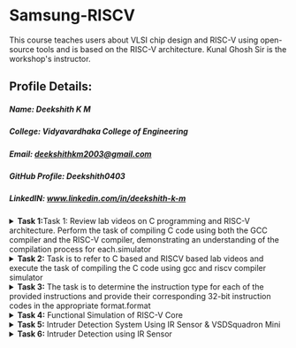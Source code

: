 # Samsung-RISCV
This course teaches users about VLSI chip design and RISC-V using open-source tools and is based on the RISC-V architecture. Kunal Ghosh Sir is the workshop's instructor.
## Profile Details:
##### Name: Deekshith K M
##### College: Vidyavardhaka College of Engineering
##### Email: deekshithkm2003@gmail.com
##### GitHub Profile: Deekshith0403
##### LinkedIN: www.linkedin.com/in/deekshith-k-m 
<details>
<summary><b>Task 1:</b>Task 1: Review lab videos on C programming and RISC-V architecture. Perform the task of compiling C code using both the GCC compiler and the RISC-V compiler, demonstrating an understanding of the compilation process for each.simulator</summary>   
<br>

##### Task 1: Review lab videos on C programming and RISC-V architecture. Perform the task of compiling C code using both the GCC compiler and the RISC-V compiler, demonstrating an understanding of the compilation process for each.

## C and RISC-V Programming Labs
This repository provides a detailed guide to compiling C programs and generating assembly code using both the standard GCC compiler and the RISC-V GCC compiler. It covers all essential steps and explanations for understanding the compilation and debugging workflows.

### Lab 1: Working with C Language
#### Compiling a .c File Locally
   1. Launch the bash terminal and navigate to the directory where you want to create your source file.
   2. Use the following command to create and open a new .c file for editing:
      
   ``` sh
   gedit sum_1ton.c
   ```

   ![s2](https://github.com/user-attachments/assets/d4988890-b199-42e9-b019-89f7064a3a99)
   
   3. Save your changes and compile the program with the following commands:
      
   ``` sh
   gcc sum_1ton.c
   ./a.out
   ```

   ![s4](https://github.com/user-attachments/assets/4c9efc95-21fc-4adc-9f4d-19d888500e7f)
   
   Compilation and execution are now complete.
   
   ### Lab 2: Programming with RISC-V
   #### Compiling a Program Using the RISC-V GCC Compiler
   1. Confirm that the RISC-V GCC compiler is installed and properly set up on your system.
   2. Check the contents of the .c file using the cat command:
      
      ``` sh
      cat sum_1ton.c
      ```
      
      ![s6](https://github.com/user-attachments/assets/e37bf503-24ff-4fa8-b954-18cb81f32682)
      
   4. Compile the program for RISC-V architecture with the following command:
      
      ``` sh
      riscv64-unknown-elf-gcc -O1 -mabi=lp64 -march=rv64i -o sum_1ton.o sum_1ton.c
      ```
   6. To view the assembly code, disassemble the compiled object file:
      
      ``` sh
      riscv64-unknown-elf-objdump -d sum_1ton.o
      ```
      
      ![s12](https://github.com/user-attachments/assets/74485935-6d5d-44a9-9f0a-18141b5da482)
      
   8. Use the /main search command in the terminal to find the main function in the disassembled output.

      ![s17](https://github.com/user-attachments/assets/20fad9fb-5d2a-4f6a-ba4f-b746b8e29a09)

  ### Explanation of Commands and Options:
  1. -mabi=lp64: Sets the Application Binary Interface (ABI) for 64-bit data types, suitable for RISC-V 64-bit architecture.
  2. -march=rv64i: Specifies the RISC-V 64-bit integer instruction set architecture.
  3. -O1: Activates basic optimization to improve performance without significantly increasing compilation time.
  4. riscv64-unknown-elf-objdump: This utility disassembles RISC-V binaries, allowing you to analyze and debug the code structure efficiently.
</details>

<details>   
<summary><b>Task 2:</b> Task is to refer to C based and RISCV based lab videos and execute the task of compiling the C code using gcc and riscv compiler simulator</summary>   
<br>

##### Task 2:Task is to refer to C based and RISCV based lab videos and execute the task of compiling the C code using gcc and riscv compiler simulator
## RISC-V ISA Simulation with SPIKE
This repository offers guidance on setting up and using SPIKE, a RISC-V ISA simulator, along with the Proxy Kernel (pk) for executing programs. It includes detailed instructions to install the required tools, perform simulations, and debug RISC-V programs efficiently. Follow the steps provided to get started with RISC-V development using SPIKE.

## About SPIKE
SPIKE is a C++-based open-source simulator for the RISC-V ISA. It provides an efficient environment for testing and debugging RISC-V programs, offering support for both standalone applications and complete operating systems like Linux, without requiring physical hardware.

## Simulating RISC-V with SPIKE
To verify the setup, compile and run a sample program (`sum_1ton.c`) using both the GCC compiler and the RISC-V toolchain.
### Using GCC Compiler:
~~~ sh
gcc add.c
./a.out
~~~
![VirtualBox_vdsworkshop_14_01_2025_00_04_48](https://github.com/user-attachments/assets/a781d490-d3a0-47a8-a8c7-153ecc32d427)

### Using RISC-V Compiler:
``` sh
spike pk add.o
```
## Analyzing the Assembly Code
### Objdump Analysis:
Generate the corresponding assembly code using the following command:
``` sh
riscv64-unknown-elf-objdump -d sum_1ton.o | less
```
![VirtualBox_vdsworkshop_13_01_2025_19_54_18](https://github.com/user-attachments/assets/9434e51b-379a-431e-ac19-4fb4e9031e41)

### Debugging with SPIKE:
1. Open the debugger using the command:
``` sh
spike -d pk product.o
```
2. Perform debugging operations in the terminal.
## Optimization Levels
Snapshots of the RISC-V object dump at various optimization levels (-O1 and -Ofast) offer valuable insights into the impact of compiler optimizations on the generated assembly code. Use these options during compilation to examine the differences.

-O1 Optimization

-Ofast Optimization
![image](https://github.com/user-attachments/assets/f840b18c-79b8-4e2c-a0d2-1de07ff47a8a)

</details>
<details>
<summary><b>Task 3:</b> The task is to determine the instruction type for each of the provided instructions and provide their corresponding 32-bit instruction codes in the appropriate format.format</summary>

# Understanding RISC-V and Its Instruction Formats
## Understanding RISC-V and Its Instruction Formats

### About RISC-V
RISC-V is an open-source Instruction Set Architecture (ISA) designed to empower developers in creating processors optimized for specific applications. Rooted in the Reduced Instruction Set Computer (RISC) principles, RISC-V marks the fifth iteration of processors developed under this concept. Its open and license-free model allows developers to use RISC-V without incurring licensing fees, offering an attractive alternative to proprietary processor technologies.

### RISC-v Instruction Formats
The instruction format of a processor specifies the structure of machine language instructions for execution. These instructions consist of binary code (0s and 1s), with each segment indicating details about data locations and the operations to execute. In RISC-V, there are six main instruction formats:
1. **R-format**
2. **I-format**
3. **S-format**
4. **B-format**
5. **U-format**
6. **J-format**

   ![instruction_formats](https://github.com/user-attachments/assets/a661f728-f5d5-493d-a4d9-d4a79b53618a)

Let’s examine each format in detail.

---

#### 1. R-type Instruction
R-type (Register-type) instructions perform operations directly on registers instead of memory locations. These instructions are primarily used for arithmetic and logical computations. Each R-type instruction is 32 bits long and is divided into six distinct fields:

##### Structure:

| Field Name | Size  | Description                            |
|------------|-------|----------------------------------------|
| Opcode     | 7 bits| Determines the instruction type        |
| rd         | 5 bits| Destination register                  |
| func3      | 3 bits| Specifies the type of operation       |
| rs1        | 5 bits| First source register                 |
| rs2        | 5 bits| Second source register                |
| func7      | 7 bits| Additional operation specification    |

##### Example: SUB Instruction (R-type)

**Instruction:** `SUB r12, r8, r3`  
- **Operation:** Subtracts the value in register `r3` from the value in `r8`, storing the result in `r12`.  

**Field Breakdown:**  
- **Opcode:** `0110011`  
- **rd (Destination):** `r12` -> `01100`  
- **rs1 (Source 1):** `r8` -> `01000`  
- **rs2 (Source 2):** `r3` -> `00011`  
- **func3:** `000`  
- **func7:** `0100000`  

**32-bit Instruction:**  
`0100000_00011_01000_000_01100_0110011`
##### Example: AND Instruction (R-type)

**Instruction:** `AND r11, r2, r5`  
- **Operation:** Performs a bitwise AND operation between the values in registers `r2` and `r5`, storing the result in `r11`.  

**Field Breakdown:**  
- **Opcode:** `0110011`  
- **rd (Destination):** `r11` -> `01011`  
- **rs1 (Source 1):** `r2` -> `00010`  
- **rs2 (Source 2):** `r5` -> `00101`  
- **func3:** `111`  
- **func7:** `0000000`  

**32-bit Instruction:**  
`0000000_00101_00010_111_01011_0110011`

##### Example: OR Instruction (R-type)

**Instruction:** `OR r13, r6, r7`  
- **Operation:** Performs a bitwise OR operation between the values in registers `r6` and `r7`, storing the result in `r13`.  

**Field Breakdown:**  
- **Opcode:** `0110011`  
- **rd (Destination):** `r13` -> `01101`  
- **rs1 (Source 1):** `r6` -> `00110`  
- **rs2 (Source 2):** `r7` -> `00111`  
- **func3:** `110`  
- **func7:** `0000000`  

**32-bit Instruction:**  
`0000000_00111_00110_110_01101_0110011`

  ![R-type_instruction_format](https://github.com/user-attachments/assets/83cd50ac-ab4e-47f5-abb7-5d7acf583b35)

---

#### 2. I-type Instruction
I-type (Immediate-type) instructions operate using a combination of a register and an immediate (constant) value. They are commonly utilized for load operations and computations involving immediate values.

##### Structure:

| Field Name | Size  | Description                            |
|------------|-------|----------------------------------------|
| Opcode     | 7 bits| Determines the instruction type        |
| rd         | 5 bits| Destination register                  |
| func3      | 3 bits| Specifies the type of operation       |
| rs1        | 5 bits| Source register                       |
| imm[11:0]  | 12 bits| Immediate value                      |

##### Example: ORI Instruction (I-type)

**Instruction:** `ORI r10, r3, 15`  
- **Operation:** Performs a bitwise OR operation between the value in `r3` and the immediate value `15`, storing the result in `r10`.  

**Field Breakdown:**  
- **Opcode:** `0010011`  
- **rd (Destination):** `r10` -> `01010`  
- **rs1 (Source):** `r3` -> `00011`  
- **imm[11:0] (Immediate):** `000000001111`  
- **func3:** `110`  

**32-bit Instruction:**  
`000000001111_00011_110_01010_0010011`

  ![I-type_instruction_format](https://github.com/user-attachments/assets/4093ac10-bf93-4fdf-be25-8f062c2fdf5c)

---

#### 3. S-type Instruction

S-type (Store-type) instructions store register values into memory locations.

##### Structure:

| Field Name | Size  | Description                            |
|------------|-------|----------------------------------------|
| Opcode     | 7 bits| Determines the instruction type        |
| rs1        | 5 bits| Base address register                 |
| rs2        | 5 bits| Source register                       |
| imm[11:5]  | 7 bits| Upper immediate value                  |
| imm[4:0]   | 5 bits| Lower immediate value                  |
| func3      | 3 bits| Specifies the type of operation       |

##### Example: SB Instruction (S-type)

**Instruction:** `SB r5, 4(r2)`  
- **Operation:** Stores the least significant byte of the value in `r5` into the memory at the address `r2 + 4`.  

**Field Breakdown:**  
- **Opcode:** `0100011`  
- **rs1 (Base Address):** `r2` -> `00010`  
- **rs2 (Source):** `r5` -> `00101`  
- **imm[11:5] (Upper Immediate):** `0000000`  
- **imm[4:0] (Lower Immediate):** `00100`  
- **func3:** `000`  

**32-bit Instruction:**  
`0000000_00101_00010_000_00100_0100011`

  ![image](https://github.com/user-attachments/assets/01eee62a-1120-4884-a251-2a9bb4df79f5)

---

#### 4. B-type Instruction

B-type (Branch-type) instructions are used for branching operations that depend on specific conditions.

##### Structure:

| Field Name | Size  | Description                            |
|------------|-------|----------------------------------------|
| Opcode     | 7 bits| Determines the instruction type        |
| rs1        | 5 bits| Source register 1                      |
| rs2        | 5 bits| Source register 2                      |
| imm[12|10:5|4:1|11] | 13 bits| Branch offset                |
| func3      | 3 bits| Specifies the condition for branching |

##### Example: BEQ Instruction (B-type)

**Instruction:** `BEQ r2, r3, 16`  
- **Operation:** Branches to the address `PC + 16` if the value in `r2` is equal to the value in `r3`.  

**Field Breakdown:**  
- **Opcode:** `1100011`  
- **rs1:** `r2` -> `00010`  
- **rs2:** `r3` -> `00011`  
- **imm[12|10:5|4:1|11]:** `0000010000`  
- **func3:** `000`  

**32-bit Instruction:**  
`0000000_00011_00010_000_10000_1100011`

##### Example: BNE Instruction (B-type)

**Instruction:** `BNE r1, r2, 10`  
- **Operation:** Branches to the address `PC + 10` if the value in `r1` is not equal to the value in `r2`.  

**Field Breakdown:**  
- **Opcode:** `1100011`  
- **rs1:** `r1` -> `00001`  
- **rs2:** `r2` -> `00010`  
- **imm[12|10:5|4:1|11]:** `0000010100`  
- **func3:** `001`  

**32-bit Instruction:**  
`0000000_00010_00001_001_01000_1100011`
  
  ![B_type_instruction_format](https://github.com/user-attachments/assets/f546b492-4b2c-4857-bc4b-a4d45846ca0e)

---

#### 5. U-type Instruction

U-type (Upper Immediate) instructions are used to load immediate values into the destination register, typically placing the immediate value in the upper 20 bits of the register.

##### Structure:

| Field Name | Size  | Description                            |
|------------|-------|----------------------------------------|
| Opcode     | 7 bits| Determines the instruction type        |
| rd         | 5 bits| Destination register                   |
| imm[31:12] | 20 bits| Upper immediate value                 |

  ![U-type_instruction_format](https://github.com/user-attachments/assets/c0e9c34f-c3ad-4bcc-9538-df11e68ef4ab)

---

#### 6. J-type Instruction

J-type (Jump-type) instructions are used to perform jump operations, typically employed for control flow changes such as loops and function calls.

##### Structure:

| Field Name | Size  | Description                            |
|------------|-------|----------------------------------------|
| Opcode     | 7 bits| Determines the instruction type        |
| rd         | 5 bits| Destination register                   |
| imm[20|10:1|11|19:12] | 20 bits| Jump offset                |

  ![J-type_instruction_format](https://github.com/user-attachments/assets/b367fe02-c1f8-45d0-9f54-020794f17117)

---
# RISC-V 15 Unique Instructions and Their 32-Bit Machine Codes

This repository documents 15 unique RISC-V instructions extracted from an object file, along with their corresponding 32-bit machine codes and instruction formats. This serves as a reference for understanding the RISC-V assembly language and its instruction encodings.

![obj](https://github.com/user-attachments/assets/26ce0a34-2824-4e89-baa8-06f51078857d)

---

## List of Instructions and Machine Codes

1. **`lui a0, 0x21` (Load Upper Immediate)**  
   - **Format**: U-type  
   - **Opcode**: `0110111`  
   - **Machine Code**: `0x00021537`  
   - **Binary**: `00000000001000010101000000110111`

2. **`li a3, 50` (Load Immediate)**  
   - **Format**: I-type  
   - **Opcode**: `0010011`  
   - **Machine Code**: `0x03200693`  
   - **Binary**: `00000011001000000000011010010011`

3. **`li a2, 5` (Load Immediate)**  
   - **Format**: I-type  
   - **Opcode**: `0010011`  
   - **Machine Code**: `0x00500613`  
   - **Binary**: `00000000010100000000001100010011`

4. **`li a1, 10` (Load Immediate)**  
   - **Format**: I-type  
   - **Opcode**: `0010011`  
   - **Machine Code**: `0x00a00593`  
   - **Binary**: `00000000101000000000001100110011`

5. **`addi a0, a0, 352` (Add Immediate)**  
   - **Format**: I-type  
   - **Opcode**: `0010011`  
   - **Machine Code**: `0x16050513`  
   - **Binary**: `00010110000001010000000001010011`

6. **`j 103f4` (Jump)**  
   - **Format**: J-type  
   - **Opcode**: `1101111`  
   - **Machine Code**: `0x3300006f`  
   - **Binary**: `00110011000000000000000001101111`

7. **`auipc a5, 0xffff0` (Add Upper Immediate to PC)**  
   - **Format**: U-type  
   - **Opcode**: `0010111`  
   - **Machine Code**: `0xffff0797`  
   - **Binary**: `11111111111111110000011110010111`

8. **`addi a5, a5, -200` (Add Immediate)**  
   - **Format**: I-type  
   - **Opcode**: `0010011`  
   - **Machine Code**: `0xf3878793`  
   - **Binary**: `11110011000001111000111110010011`

9. **`beqz a5, 100e0` (Branch if Equal to Zero)**  
   - **Format**: B-type  
   - **Opcode**: `1100011`  
   - **Machine Code**: `0x00078863`  
   - **Binary**: `00000000000001111000100001100011`

10. **`ret` (Return)**  
    - **Format**: I-type  
    - **Opcode**: `1100111`  
    - **Machine Code**: `0x00008067`  
    - **Binary**: `00000000000010000000011001110111`

11. **`auipc gp, 0x13` (Add Upper Immediate to PC)**  
    - **Format**: U-type  
    - **Opcode**: `0010111`  
    - **Machine Code**: `0x00013197`  
    - **Binary**: `00000000000000010011000110010111`

12. **`addi gp, gp, -1756` (Add Immediate)**  
    - **Format**: I-type  
    - **Opcode**: `0010011`  
    - **Machine Code**: `0x92418193`  
    - **Binary**: `10010010000000011000000110010011`

13. **`sub a2, a2, a0` (Subtract)**  
    - **Format**: R-type  
    - **Opcode**: `0110011`  
    - **Machine Code**: `0x40a60633`  
    - **Binary**: `01000010100110000000001100011011`

14. **`jal ra, 102d4` (Jump and Link)**  
    - **Format**: J-type  
    - **Opcode**: `1101111`  
    - **Machine Code**: `0x1d4000ef`  
    - **Binary**: `00011101010000000000000011101111`

15. **`lw a0, 0(sp)` (Load Word)**  
    - **Format**: I-type  
    - **Opcode**: `0000011`  
    - **Machine Code**: `0x00012503`  
    - **Binary**: `00000000000000010010010010100011`

---

</details>

<details>
<summary><b>Task 4:</b> Functional Simulation of RISC-V Core</summary>   
<br>

## 2. BLOCK DIAGRAM OF RISC-V RV32I
![image](https://user-images.githubusercontent.com/110079631/181293948-beb8622c-7696-4b06-b6c9-eeab9b8ab9d3.png)

## 3. INSTRUCTION SET OF RISC-V RV32I
![image](https://user-images.githubusercontent.com/110079631/181298133-60269bc2-01da-4b5c-8b42-69057b8dc15c.png)

# RISC-V Core Functional Simulation 
## 4. FUNCTIONAL SIMULATION

### 4.1 About iverilog and gtkwave
- Icarus Verilog is an implementation of the Verilog hardware description language.
- GTKWave is a fully featured GTK+ v1. 2 based wave viewer for Unix and Win32 which reads Ver Structural Verilog Compiler generated AET files as well as standard Verilog VCD/EVCD files and allows their viewing.

### 4.2 Installing iverilog and gtkwave

- **For Ubuntu**

 Open your terminal and type the following to install iverilog and GTKWave
 ```
 $   sudo apt get update
 $   sudo apt get install iverilog gtkwave
 ```

- **To clone the repository and download the netlist files for simulation , enter the following commands in your terminal.**

 ```
 $ git clone https://github.com/vinayrayapati/iiitb_rv32i
 $ cd iiitb_rv32i
 ```
- **To simulate and run the verilog code , enter the following commands in your terminal.**

```
$ iverilog -o iiitb_rv32i iiitb_rv32i.v iiitb_rv32i_tb.v
$ ./iiitb_rv32i
```
- **To see the output waveform in gtkwave, enter the following commands in your terminal.**

`$ gtkwave iiitb_rv32i.vcd`

Installed iverilog and GTKwave 

![VirtualBox_vdsworkshop_23_01_2025_16_56_05](https://github.com/user-attachments/assets/9727fdde-e6b7-42ff-b868-6c2182a4ce8f)

---

A directory named chethan was created 
```bash
mkdir chethan
```
The following commands were executed

![VirtualBox_vdsworkshop_23_01_2025_16_17_14](https://github.com/user-attachments/assets/bcec5209-824e-4cb2-94b1-ffa63434993c)

---

The below waveform was generated

![VirtualBox_vdsworkshop_23_01_2025_16_26_23](https://github.com/user-attachments/assets/52081c24-a338-4b58-a910-434054968ef2)

---

### Now analysing the output waveform of various instructions

Instruction 1: ADD R6, R2, R1 

![VirtualBox_vdsworkshop_03_02_2025_19_32_43](https://github.com/user-attachments/assets/4dabab4c-ee6a-42d0-ba4f-5af076e7c9ee)

---

Instruction 2: SUB R7, R1, R2

![VirtualBox_vdsworkshop_03_02_2025_19_34_13](https://github.com/user-attachments/assets/f6df1f47-829b-41e7-baf9-7039a116425e)

---

Instruction 3: AND R8, R1, R3

![VirtualBox_vdsworkshop_03_02_2025_19_35_54](https://github.com/user-attachments/assets/71340e1f-7abc-49a8-8877-7bcb861f5b29)

---

Instruction 4: OR R9, R2, R5

![VirtualBox_vdsworkshop_03_02_2025_19_36_55](https://github.com/user-attachments/assets/c4cd1c52-4895-4fce-9c40-f32f600794b7)

---

Instruction 5: XOR R10, R1, R4

![VirtualBox_vdsworkshop_03_02_2025_19_39_38](https://github.com/user-attachments/assets/d1202e87-d9b7-4890-b943-8a479b18cdcc)

---

Instruction 6: SLT R1, R2, R4

![VirtualBox_vdsworkshop_03_02_2025_19_40_14](https://github.com/user-attachments/assets/249d7109-25df-46ff-bd65-cbe9d837e915)

---

Instruction 7: ADDI R12, R4, 5

![VirtualBox_vdsworkshop_03_02_2025_19_43_32](https://github.com/user-attachments/assets/27f5f1e1-6d4f-4d20-9c49-2f7d624f5cf5)

---

Instruction 8: BEQ R0, R0, 15

![VirtualBox_vdsworkshop_03_02_2025_19_49_59](https://github.com/user-attachments/assets/a4ac6de4-3744-42da-a8f4-89814867c7f1)

---

Instruction 9:sw r3,r1,2

![VirtualBox_vdsworkshop_03_02_2025_20_17_08](https://github.com/user-attachments/assets/38bb8f76-c631-4485-86c9-d512f7d70039)

---

Instruction 10:lw r13,r1,2

![VirtualBox_vdsworkshop_03_02_2025_19_54_24](https://github.com/user-attachments/assets/829be81f-d76c-4d03-b815-683f23a9f78d)

---

Full 5-stage instruction pipeline and pc-increment description Waveform is given below:

![VirtualBox_vdsworkshop_03_02_2025_19_57_19](https://github.com/user-attachments/assets/abc1afa2-2cfe-4d47-b8c8-37ef74456910)


</details>

<details>
<summary><b>Task 5:</b> Intruder Detection System Using IR Sensor & VSDSquadron Mini</summary>   
<br>
   
# 🚀 Intruder Detection System Using IR Sensor & VSDSquadron Mini  

![Circuit Diagram](https://github.com/user-attachments/assets/6c766d4c-65ed-44d8-8b0b-a8b40a8989a1)  

## 📌 Overview  

The **Intruder Detection System** is a **real-time security solution** that detects unauthorized movement using an **Infrared (IR) sensor** and processes signals with the **VSDSquadron Mini FPGA board**. Upon detecting an intruder, the system **triggers an alert mechanism** such as a buzzer or LED.  

This project provides an **efficient, scalable, and cost-effective security solution** that can be further enhanced with **wireless communication, AI-based recognition, and cloud integration**.  

---

## 🎯 Features  
✔ **Real-time intrusion detection** using an IR sensor  
✔ **FPGA-based signal processing** for fast response  
✔ **Customizable alert mechanism** (buzzer, LED, or wireless notification)  
✔ **Scalable** – Can integrate **AI, cloud, and IoT** for enhanced security  
✔ **Low-cost & energy-efficient**  

---

## 🛠️ Components Required  

| **Component**      | **Specification** |
|--------------------|------------------|
| VSD Squadron Mini | FPGA Development Board |
| IR Sensor         | Motion Detection |
| Buzzer           | Alarm System |
| LED              | Visual Alert |
| 330-ohm Resistor | Current Limiting |
| Jumper Wires     | Circuit Connections |
| Breadboard       | Prototyping |

---

## 🔗 Circuit Pin Connections  

| **Component** | **Pin on Board** |
|--------------|------------------|
| **LED**      | Pin 6 |
| **Buzzer**   | Pin 5 |
| **IR Sensor** | Pin 4 |

---

## ⚡ How It Works  

1️⃣ The **IR sensor** detects motion based on **infrared radiation** emitted by objects.  
2️⃣ If movement is detected, the **VSDSquadron Mini FPGA** processes the signal.  
3️⃣ The system **triggers an alert** via a **buzzer, LED, or other notification methods**.  
4️⃣ The system can be enhanced with **AI-based detection, wireless alerts, or smart monitoring**.  

---

## 📌 Applications  

This system is **versatile** and can be used in various domains:  

### 🔹 **Home Security**  
- Detects intruders in **houses, apartments, and gated communities**  
- Can send **real-time alerts** via a **smart home system**  

### 🔹 **Industrial & Commercial Security**  
- Protects **factories, warehouses, and office spaces**  
- Restricts access to **high-security zones**  

### 🔹 **Military & Border Surveillance**  
- Detects **unauthorized personnel movements** in restricted areas  
- Can be deployed for **border security and military monitoring**  

### 🔹 **ATM & Bank Security**  
- Prevents theft by detecting **suspicious movements near ATMs**  
- Triggers **alarms during unauthorized access attempts**  

### 🔹 **Smart Parking & Access Control**  
- Monitors **vehicle entry and exit** in **parking lots**  
- Can trigger **automated gates or barriers**  

### 🔹 **Wildlife & Agricultural Monitoring**  
- Tracks **animal movement in restricted farming areas**  
- Helps in **wildlife conservation and anti-poaching efforts**  

### 🔹 **Hospital & Elderly Care Monitoring**  
- Detects **falls or unusual movement patterns** for patient safety  
- Can be used in **elderly care facilities for security and monitoring**  

---

## 🏗️ Future Enhancements  

🔹 **AI-powered detection** for enhanced accuracy  
🔹 **Wireless connectivity** for remote alerts and monitoring  
🔹 **Cloud-based integration** for centralized security control  
🔹 **Multi-sensor networking** for broader coverage  

---

## 🚀 Installation & Setup  

### 1️⃣ **Clone this Repository**  
```bash
git clone https://github.com/your-repo/intruder-detection-ir-sensor.git
cd intruder-detection-ir-sensor
 ```

</details>

<details>
<summary><b>Task 6:</b> Intruder Detection using IR Sensor</summary>   
<br>
# Intruder Detection using IR Sensor

## Overview
This project is part of Task 6 of the Samsung RISC-V program. The objective is to design an intruder detection system using an IR sensor, a buzzer, and an LED. When an intruder is detected, the system activates an alarm (buzzer) and visual alert (LED) to notify about unauthorized access.

![alt text](image.png)

![alt text](image-2.png)

![alt text](image-1.png)

## Components Required:

1. VSD Squadron Mini
2. IR Sensor
3. Buzzer
4. LED
5. 330 ohm Resistor
6. Jumper wires
7. Breadboard

## Pin Connections:

| **Component** | **PIN on Board** |
|--------------|------------------|
| LED         | Pin 6             |
| Buzzer      | Pin 5             |
| IR Sensor   | Pin 4             |

## Working Principle:
The IR sensor detects an object in its proximity. When an intruder is detected:
- The sensor sends a signal to the microcontroller.
- The microcontroller processes the signal and turns ON the LED and buzzer.
- The system remains in an alert state until the intruder is no longer detected.

## Code Implementation:
The program will be written in C and deployed on the VSD Squadron Mini board. It will read the sensor input and control the LED and buzzer accordingly.

#include <ch32v00x.h>
#include <debug.h>

void GPIO_Config(void)
{
GPIO_InitTypeDef GPIO_InitStructure = {0}; //structure variable GPIO_InitStructure of type GPIO_InitTypeDef which is used for GPIO configuration.

RCC_APB2PeriphClockCmd(RCC_APB2Periph_GPIOC, ENABLE); // to Enable the clock for Port C
//pin 4 OUT PIN FOR IR SENSOR
GPIO_InitStructure.GPIO_Pin = GPIO_Pin_4 ; // Defines which Pin to configure
GPIO_InitStructure.GPIO_Mode = GPIO_Mode_IPU; // Defines Input Type
GPIO_Init(GPIOC, &GPIO_InitStructure);

//Pin 5 for Buzzer
GPIO_InitStructure.GPIO_Pin = GPIO_Pin_5 ; // Defines which Pin to configure
GPIO_InitStructure.GPIO_Mode = GPIO_Mode_Out_PP; // Defines Output Type
GPIO_InitStructure.GPIO_Speed = GPIO_Speed_50MHz; // Defines speed
GPIO_Init(GPIOC, &GPIO_InitStructure);

//pin 6 IS LED PIN
GPIO_InitStructure.GPIO_Pin = GPIO_Pin_6 ; //
GPIO_InitStructure.GPIO_Mode = GPIO_Mode_Out_PP; // Defines Output Type
GPIO_InitStructure.GPIO_Speed = GPIO_Speed_50MHz; // Defines speed

GPIO_Init(GPIOC, &GPIO_InitStructure);

}


int main(void)
{
uint8_t IR = 0;
uint8_t set=1;
uint8_t reset=0;
NVIC_PriorityGroupConfig(NVIC_PriorityGroup_1);// Configuring NVIC priority group
SystemCoreClockUpdate();// Update System Core Clock
GPIO_Config();//Call GPIO configuration function

while(1)
{
    IR = GPIO_ReadInputDataBit(GPIOC, GPIO_Pin_4);
    if (IR==1)
    {
        //If IR sensor detects, then Buzzer and LED will be ON
        GPIO_WriteBit(GPIOC, GPIO_Pin_6, set);
        GPIO_WriteBit(GPIOC, GPIO_Pin_5, set);
        }
    
    else{
        //If IR sensor doesn't detect, then Buzzer and LED will be OFF
        GPIO_WriteBit(GPIOC, GPIO_Pin_6,reset);
        GPIO_WriteBit(GPIOC, GPIO_Pin_5,reset);
    }

    }
    
}

## Applications:
- Home security systems
- Automated door security
- Industrial safety systems

## Future Improvements:
- Integration with GSM module for remote alerts
- Implementation of a camera module for image capturing
- Enhancing detection range with multiple sensors

  </details>

